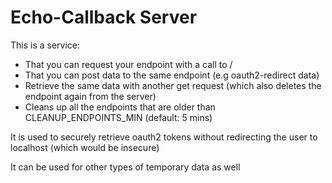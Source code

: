 # Echo-Callback Server

This is a service:

* That you can request your endpoint with a call to /
* That you can post data to the same endpoint (e.g oauth2-redirect data)
* Retrieve the same data with another get request (which also deletes the endpoint again from the server)
* Cleans up all the endpoints that are older than CLEANUP_ENDPOINTS_MIN (default: 5 mins)

It is used to securely retrieve oauth2 tokens without redirecting the user to localhost (which would be insecure)

It can be used for other types of temporary data as well
